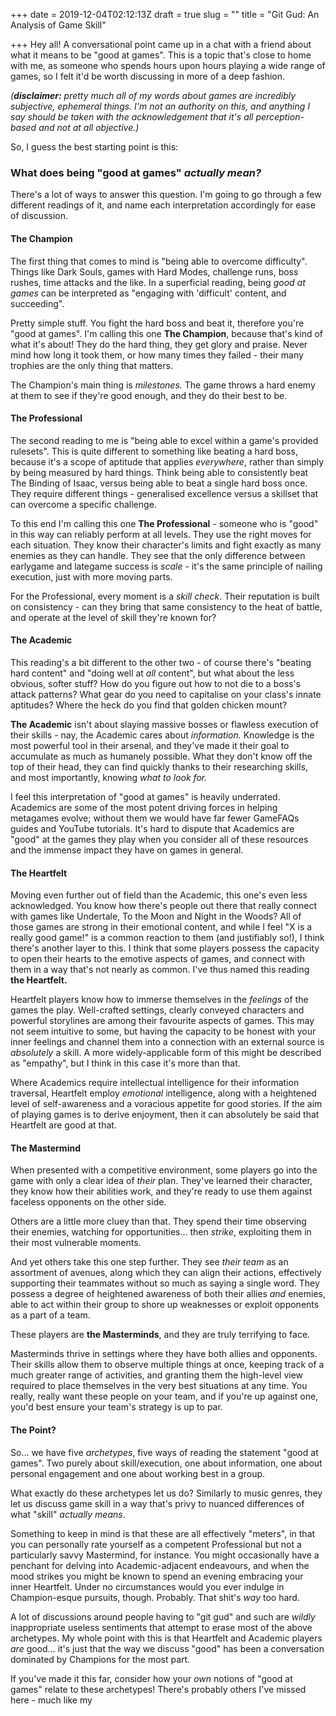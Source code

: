 +++
date = 2019-12-04T02:12:13Z
draft = true
slug = ""
title = "Git Gud: An Analysis of Game Skill"

+++
Hey all! A conversational point came up in a chat with a friend about what it means to be "good at games". This is a topic that's close to home with me, as someone who spends hours upon hours playing a wide range of games, so I felt it'd be worth discussing in more of a deep fashion.

_(**disclaimer:** pretty much all of my words about games are incredibly subjective, ephemeral things. I'm not an authority on this, and anything I say should be taken with the acknowledgement that it's all perception-based and not at all objective.)_

So, I guess the best starting point is this:

### What does being "good at games" _actually mean?_

There's a lot of ways to answer this question. I'm going to go through a few different readings of it, and name each interpretation accordingly for ease of discussion.

#### The Champion

The first thing that comes to mind is "being able to overcome difficulty". Things like Dark Souls, games with Hard Modes, challenge runs, boss rushes, time attacks and the like. In a superficial reading, being _good at games_ can be interpreted as "engaging with 'difficult' content, and succeeding".

Pretty simple stuff. You fight the hard boss and beat it, therefore you're "good at games". I'm calling this one **The Champion**, because that's kind of what it's about! They do the hard thing, they get glory and praise. Never mind how long it took them, or how many times they failed - their many trophies are the only thing that matters.

The Champion's main thing is _milestones._ The game throws a hard enemy at them to see if they're good enough, and they do their best to be.

#### The Professional

The second reading to me is "being able to excel within a game's provided rulesets". This is quite different to something like beating a hard boss, because it's a scope of aptitude that applies _everywhere_, rather than simply by being measured by hard things. Think being able to consistently beat The Binding of Isaac, versus being able to beat a single hard boss once. They require different things - generalised excellence versus a skillset that can overcome a specific challenge.

To this end I'm calling this one **The Professional** - someone who is "good" in this way can reliably perform at all levels. They use the right moves for each situation. They know their character's limits and fight exactly as many enemies as they can handle. They see that the only difference between earlygame and lategame success is _scale_ - it's the same principle of nailing execution, just with more moving parts.

For the Professional, every moment is a _skill check_. Their reputation is built on consistency - can they bring that same consistency to the heat of battle, and operate at the level of skill they're known for?

#### The Academic

This reading's a bit different to the other two - of course there's "beating hard content" and "doing well at _all_ content", but what about the less obvious, softer stuff? How do you figure out how to not die to a boss's attack patterns? What gear do you need to capitalise on your class's innate aptitudes? Where the heck do you find that golden chicken mount?

**The Academic** isn't about slaying massive bosses or flawless execution of their skills - nay, the Academic cares about _information._ Knowledge is the most powerful tool in their arsenal, and they've made it their goal to accumulate as much as humanely possible. What they don't know off the top of their head, they can find quickly thanks to their researching skills, and most importantly, knowing _what to look for._

I feel this interpretation of "good at games" is heavily underrated. Academics are some of the most potent driving forces in helping metagames evolve; without them we would have far fewer GameFAQs guides and YouTube tutorials. It's hard to dispute that Academics are "good" at the games they play when you consider all of these resources and the immense impact they have on games in general.

#### The Heartfelt

Moving even further out of field than the Academic, this one's even less acknowledged. You know how there's people out there that really connect with games like Undertale, To the Moon and Night in the Woods? All of those games are strong in their emotional content, and while I feel "X is a really good game!" is a common reaction to them (and justifiably so!), I think there's another layer to this. I think that some players possess the capacity to open their hearts to the emotive aspects of games, and connect with them in a way that's not nearly as common. I've thus named this reading **the Heartfelt.**

Heartfelt players know how to immerse themselves in the _feelings_ of the games the play. Well-crafted settings, clearly conveyed characters and powerful storylines are among their favourite aspects of games. This may not seem intuitive to some, but having the capacity to be honest with your inner feelings and channel them into a connection with an external source is _absolutely_ a skill. A more widely-applicable form of this might be described as "empathy", but I think in this case it's more than that.

Where Academics require intellectual intelligence for their information traversal, Heartfelt employ _emotional_ intelligence, along with a heightened level of self-awareness and a voracious appetite for good stories. If the aim of playing games is to derive enjoyment, then it can absolutely be said that Heartfelt are good at that.

#### The Mastermind

When presented with a competitive environment, some players go into the game with only a clear idea of _their_ plan. They've learned their character, they know how their abilities work, and they're ready to use them against faceless opponents on the other side.

Others are a little more cluey than that. They spend their time observing their enemies, watching for opportunities... then _strike_, exploiting them in their most vulnerable moments.

And yet others take this one step further. They see _their team_ as an assortment of avenues, along which they can align their actions, effectively supporting their teammates without so much as saying a single word. They possess a degree of heightened awareness of both their allies _and_ enemies, able to act within their group to shore up weaknesses or exploit opponents as a part of a team.

These players are **the Masterminds**, and they are truly terrifying to face.

Masterminds thrive in settings where they have both allies and opponents. Their skills allow them to observe multiple things at once, keeping track of a much greater range of activities, and granting them the high-level view required to place themselves in the very best situations at any time. You really, really want these people on your team, and if you're up against one, you'd best ensure your team's strategy is up to par.

#### The Point?

So... we have five _archetypes_, five ways of reading the statement "good at games". Two purely about skill/execution, one about information, one about personal engagement and one about working best in a group.

What exactly do these archetypes let us do? Similarly to music genres, they let us discuss game skill in a way that's privy to nuanced differences of what "skill" _actually means_.

Something to keep in mind is that these are all effectively "meters", in that you can personally rate yourself as a competent Professional but not a particularly savvy Mastermind, for instance. You might occasionally have a penchant for delving into Academic-adjacent endeavours, and when the mood strikes you might be known to spend an evening embracing your inner Heartfelt. Under no circumstances would you ever indulge in Champion-esque pursuits, though. Probably. That shit's _way_ too hard.

A lot of discussions around people having to "git gud" and such are _wildly_ inappropriate useless sentiments that attempt to erase most of the above archetypes. My whole point with this is that Heartfelt and Academic players _are_ good... it's just that the way we discuss "good" has been a conversation dominated by Champions for the most part.

If you've made it this far, consider how your _own_ notions of "good at games" relate to these archetypes! There's probably others I've missed here - much like my 
